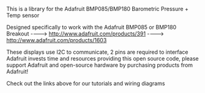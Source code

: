 This is a library for the Adafruit BMP085/BMP180 Barometric Pressure + Temp sensor

Designed specifically to work with the Adafruit BMP085 or BMP180 Breakout 
  ----> http://www.adafruit.com/products/391
  ----> http://www.adafruit.com/products/1603

These displays use I2C to communicate, 2 pins are required to interface
Adafruit invests time and resources providing this open source code, 
please support Adafruit and open-source hardware by purchasing 
products from Adafruit!

Check out the links above for our tutorials and wiring diagrams 
